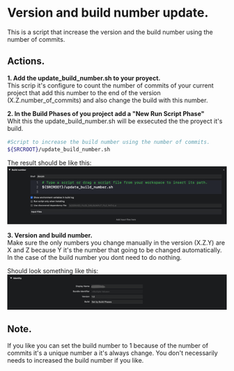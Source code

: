 # Version and build number update.
 This is a script that increase the version and the build number using  the number of commits.

## Actions.
**1. Add the update_build_number.sh to your proyect.**<br/>
This scrip it's configure to count the number of commits of your current project that add this number to the end of the version (X.Z.number_of_commits) and also change the build with this number.

**2. In the Build Phases of you project add a "New  Run Script Phase"**<br/>
Whit this the update_build_number.sh will be exsecuted the the proyect it's build.
```sh
#Script to increase the build number using the number of commits.
${SRCROOT}/update_build_number.sh
```
The result should be like this:
![script_xcode](https://github.com/jmhdevelop/version-and-build-number-update/blob/master/script_xcode.png)

**3. Version and build number.**<br/>
Make sure the only numbers you change manually in the version (X.Z.Y) are X and Z because Y it's the number that going to be changed automatically. In the case of the build number you dont need to do nothing.

Should look something like this:
![version_build_number](https://github.com/jmhdevelop/version-and-build-number-update/blob/master/version_build_number.png)

## Note.
If you like you can set the build number to 1 because of the number of commits it's a unique number a it's always change. You don't necessarily needs to increased the build number if you like.
